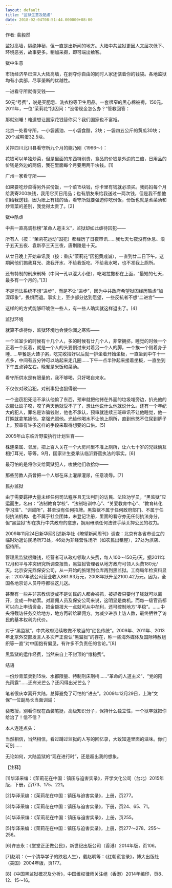 ```yaml
---
layout: default
title: "监狱生意及酷虐"
date: 2018-02-04T08:51:44.000000+08:00
---
```


作者: 裴毅然

监狱高墙，隔绝神秘，但一直是出新闻的地方。大陆中共监狱更因人文层次低下、环境恶劣，故事更多。稍加采撷，即可端出飨客。

狱中生意

市场经济早已深入大陆高墙，在剥夺你自由的同时人家还惦着你的钱袋。各地监狱均有小卖部，尽享垄断的优越性。

一进看守所就得交钱——

50元“号费”，说是买肥皂、洗衣粉等卫生用品。一套很窄的黑心棉被褥，150元。2011年，一位“茉莉花”狱囚问：“没带现金怎么办？”管教回答：

那就别睡！难道想让国家花钱替你买？我们国家也不富裕。

北京一处看守所，一小袋酱油、一小袋食醋，2块；一袋四五公斤的黄瓜30块；20个咸鸭蛋32.5块。

关押四川北川县看守所九个月的鲍乃刚（1966～）：

花钱可以单独炒菜，但是里面的东西特别贵，食品的价钱是外边的三倍，日用品的价钱是外边的两倍，我在里面每个月要用两千块钱。[1]

广州一家看守所——

如果要吃炒菜得另外买份饭，一个菜15块钱，你卡里有钱就必须买。我妈妈每个月给我寄200块钱，我用它买日用品；也有朋友来给我送过一两次钱，但是我不想他们给我送钱，因为账上有钱的话，看守所就要强迫你吃份饭，份饭也就是煮菜汤和炒青菜的差别，我觉得太贵了。[2]

狱中酷虐

中共一直高调标榜“革命人道主义”，监狱却如此虐待囚犯——

所有人（按：“茉莉花运动”囚犯）都经历了日夜审讯……我七天七夜没有休息、浪子五天五夜、袁新亭三天三夜，唐荆陵是十天。

从廿日晚上开始审讯我（按：重庆“茉莉花”囚犯黄成诚），一直到廿二日下午。这期间他们搧我耳光、泼我开水、不给我饭吃、不给我水喝，也不准我上厕所。

还有特制的刑床刑椅（中间一孔以泄大小便），吃喝拉撒都在上面，“最短的七天，最多有一个月的。”[3]

不是司法系统不想“进步”，而是不让“进步”，因为中共政府希望狱囚经历酷虐“加深印象”，畏惧而退。事实上，至少部分达到愿望，一些反抗者不想“二进宫”——

这样的的方式能够吓唬住一些人，有一些人确实就这样退出了。[4]

监狱环境

就算不虐待你，监狱环境也会使你闻之寒怖——

一个监室少的时候有十几个人，多的时候有廿几个人，非常拥挤。睡觉的时候一个正着一个反着，就是一个人的头要倒过来对着另一个人的脚，一个挨一个侧着身子睡……早餐是大馇子粥，吃完收拾好以后就一排坐着开始坐板，一直坐到中午十一点多，中间有五分钟可以站起来走几圈……下午一点半钟起来接着坐板，一直坐到下午五点钟左右。晚餐是米饭和菜汤。

看守所供水是有限量的，我不够喝，只好喝自来水。

不仅仅对政治犯，对刑事犯也狠得很——

一个盗窃犯死活不承认他偷了东西，预审就把他铐在外面的垃圾堆旁边，扒光他的衣服让蚊子咬，咬了两天他就受不了了，想让他说什么他就说什么。还有一个年纪大的犯人，罪名是诈骗钱财，他也不承认，预审就连续三班审讯不让他睡觉，他一打盹就拿笔捅他，拿强光照他。光给他喝水不让他上厕所，直到他憋不住尿到裤子上。预审有许多这样的手段来取得想要的口供。[5]

2005年山东临沂野蛮执行计划生育——

株连亲属、邻居，把上百人关在一个大房间里不准上厕所，让六七十岁的兄妹俩互相打耳光，等等。9月，国家计生委承认临沂野蛮执法的事实。[6]

最可怕的是将你交给同狱犯人，唆使他们收拾你——

那些劳教人员曾把一个人绑在床上灌屎灌尿，任意凌辱。[7]

民办监狱

由于需要羁押大量未经任何司法程序且无法判刑的访民、法轮功学员，“黑监狱”应运而生，名曰：“法制教育学校”、“法制培训中心”、“关爱教育中心”、“教育转化学习班”、“训诫所”，甚至没有任何招牌。黑监狱不属于任何政府部门、不属于任何执法机构、也不属于社会团体，未登记注册，里面的看守亦无任何执法身分，但“黑监狱”却在执行中共政府的意志，拥用毋须任何法律手续关押公民的权力。

2009年11月24日新华网引述新华社《瞭望新闻周刊》调查：北京有各省市设立的临时劝返访民场所73处，46处为非经营性场所（如农民出租屋），27处为旅店、招待所。

管理黑监狱很赚钱，经营者可从政府领取人头费，每人100～150元/天。据2011年12月和平与冲突研究所调查报告，黑监狱管理者从地方政府可领人头费180元/天。北京安元鼎保安公司，从一开始的旅馆到仓库再到黑监狱。工商局年检资料显示：2007年该公司营业收入861.93万元，2008年跃升至2100.42万元。因为，全国各地京访人员呼呼都往这儿送。

甚至有一些并非宗教信徒或不是访民的人都会被抓，被抓者只要付了钱就可以离开，变成一种勒索。对雇佣人员及保安公司来说，这明显是商机。而每一级官员都可以向上申请资金，把金额报大一点就可从中牟利，还可控制地方“平稳”。……中央将截访任务交给地方，地方再转给雇佣方。为减少进京上访人数，最终牺牲了访民的基本权利为代价。

对于“黑监狱”，中共政府沿续敢做不敢当的“红色传统”。2009年、2011年、2013年北京外交部发言人多次严正否认“黑监狱”的存在，称一些海外媒体及国际特赦组织等一直“对中国抱有偏见，有许多不负责任的言论。”[8]

黑监狱的运作经费，当然来自上不封顶的“维稳费”。

结语

一份炒青菜卖到15块、水都限量、特制刑床刑椅……“革命的人道主义”、“党的阳光雨露”……还有光芒么？还闪得出光芒么？

笔者很庆幸离开大陆，总算避免了可怕的“进去”。2009年12月29日，上海“文保”一位副局长当面训诫：

裴教授，别看你现在西装笔挺，高级知识分子，保持什么独立性，一个狱卒就把你给治了！信不信？

本人连连点头：

当然相信，当然相信，看过蹲过监狱的人写的回忆录，大致知道里面的滋味。你们可别……

无论如何，大陆监狱的“现在进行时”，还是超出我的想象。

【注释】

[1]华泽采编：《茉莉花在中国：镇压与迫害实录》，开学文化公司（台北）2015年版，下册，页173、175、221。

[2]华泽采编：《茉莉花在中国：镇压与迫害实录》，上册，页277。

[3]华泽采编：《茉莉花在中国：镇压与迫害实录》，下册，页24、65、71。

[4]华泽采编：《茉莉花在中国：镇压与迫害实录》，上册，页255。

[5]华泽采编：《茉莉花在中国：镇压与迫害实录》，上册，页277～278、255～256。

[6]许志永：《堂堂正正做公民》，新世纪出版公司（香港）2014年版，页106。

[7]赵明：〈一个清华学子的跌宕人生〉，载赵明等：《红朝谎言录》，博大出版社（美国）2004年版，页177。

[8]《中国黑监狱概况及分析》，中国维权律师关注组（香港）2014年编印，页8、12、15～16。

